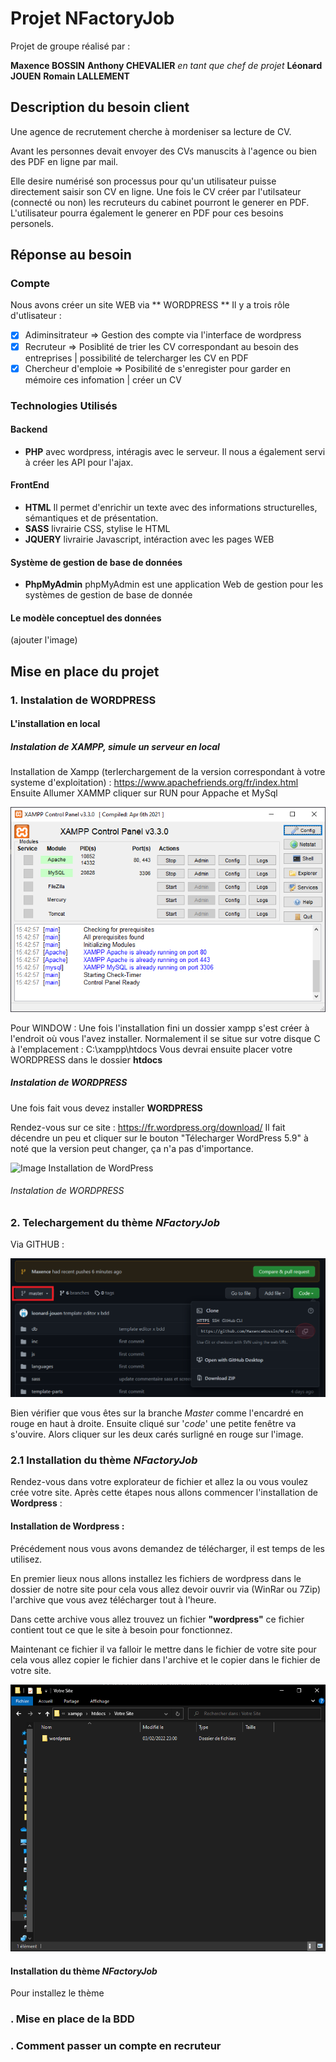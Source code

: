 # Projet NFactoryJob

Projet de groupe réalisé par :

**Maxence BOSSIN**
**Anthony CHEVALIER** _en tant que chef de projet_
**Léonard JOUEN**
**Romain LALLEMENT**

## Description du besoin client

Une agence de recrutement cherche à mordeniser sa lecture de CV.

Avant les personnes devait envoyer des CVs manuscits à l'agence ou bien des PDF en ligne par mail.

Elle desire numérisé son processus pour qu'un utilisateur puisse directement saisir son CV en ligne.
Une fois le CV créer par l'utilsateur (connecté ou non) les recruteurs du cabinet pourront le generer en PDF. L'utilisateur pourra également le generer en PDF pour ces besoins personels.

## Réponse au besoin

### Compte

Nous avons créer un site WEB via ** WORDPRESS **
Il y a trois rôle d'utlisateur :

- [x] Adiminsitrateur => Gestion des compte via l'interface de wordpress
- [x] Recruteur => Posiblité de trier les CV correspondant au besoin des entreprises | possibilité de telercharger les CV en PDF
- [x] Chercheur d'emploie => Posibilité de s'enregister pour garder en mémoire ces infomation | créer un CV

### Technologies Utilisés

#### Backend

- **PHP** avec wordpress, intéragis avec le serveur. Il nous a également servi à créer les API pour l'ajax.

#### FrontEnd

- **HTML** Il permet d'enrichir un texte avec des informations structurelles, sémantiques et de présentation.
- **SASS** livrairie CSS, stylise le HTML
- **JQUERY** livrairie Javascript, intéraction avec les pages WEB

#### Système de gestion de base de données

- **PhpMyAdmin** phpMyAdmin est une application Web de gestion pour les systèmes de gestion de base de donnée

#### Le modèle conceptuel des données

(ajouter l'image)

## Mise en place du projet

### 1. Instalation de **WORDPRESS**

#### L'installation en local

##### Instalation de XAMPP, simule un serveur en local

Installation de Xampp (terlerchargement de la version correspondant à votre systeme d'exploitation) : https://www.apachefriends.org/fr/index.html
Ensuite Allumer XAMMP cliquer sur RUN pour Appache et MySql

![Image XAMP](https://github.com/MaxenceBossin/NFactoryJob/blob/Maxence/imageReadMe/XAMP.PNG)

Pour WINDOW :
Une fois l'installation fini un dossier xampp s'est créer à l'endroit où vous l'avez installer.
Normalement il se situe sur votre disque C à l'emplacement : C:\xampp\htdocs
Vous devrai ensuite placer votre WORDPRESS dans le dossier **htdocs**

##### Instalation de WORDPRESS

Une fois fait vous devez installer **WORDPRESS**

Rendez-vous sur ce site : https://fr.wordpress.org/download/
Il fait décendre un peu et cliquer sur le bouton "Télecharger WordPress 5.9"
à noté que la version peut changer, ça n'a pas d'importance.

![Image Installation de WordPress](https://github.com/MaxenceBossin/NFactoryJob/blob/Maxence/wordpressInstallation.PNG)

###### Instalation de WORDPRESS

### 2. Telechargement du thème _NFactoryJob_

Via GITHUB :

![Image GIT CLONE](https://github.com/MaxenceBossin/NFactoryJob/blob/Maxence/imageReadMe/gitClone.png)

Bien vérifier que vous êtes sur la branche _*Master*_ comme l'encardré en rouge en haut à droite.
Ensuite cliqué sur '_code_' une petite fenêtre va s'ouvire. Alors cliquer sur les deux carés surligné en rouge sur l'image.

### 2.1 Installation du thème _NFactoryJob_

Rendez-vous dans votre explorateur de fichier et allez la ou vous voulez crée votre site. Après cette étapes nous allons commencer l'installation de **Wordpress** :

#### Installation de Wordpress :
Précédement nous vous avons demandez de télécharger, il est temps de les utilisez.  

En premier lieux nous allons installez les fichiers de wordpress dans le dossier de notre site pour cela vous allez devoir ouvrir via (WinRar ou 7Zip) l'archive que vous avez télécharger tout à l'heure.    

Dans cette archive vous allez trouvez un fichier **"wordpress"** ce fichier contient tout ce que le site à besoin pour fonctionnez.    

Maintenant ce fichier il va falloir le mettre dans le fichier de votre site pour cela vous allez copier le fichier dans l'archive et le copier dans le fichier de votre site.    

![Image FICHIER DU SITE](https://github.com/MaxenceBossin/NFactoryJob/blob/Maxence/imageReadMe/fichier_du_site.png)

#### Installation du thème _NFactoryJob_  
Pour installez le thème

### . Mise en place de la BDD

### . Comment passer un compte en recruteur
